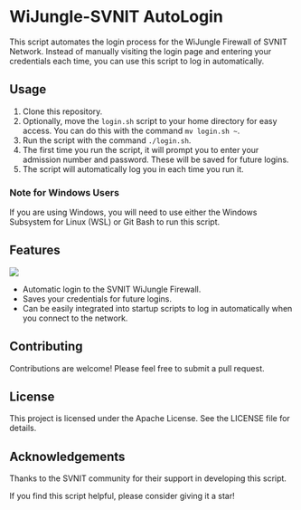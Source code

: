 # WiJungle-SVNIT AutoLogin

This script automates the login process for the WiJungle Firewall of SVNIT Network. Instead of manually visiting the login page and entering your credentials each time, you can use this script to log in automatically.

## Usage

1. Clone this repository.
2. Optionally, move the `login.sh` script to your home directory for easy access. You can do this with the command `mv login.sh ~`.
3. Run the script with the command `./login.sh`.
4. The first time you run the script, it will prompt you to enter your admission number and password. These will be saved for future logins.
5. The script will automatically log you in each time you run it.

### Note for Windows Users

If you are using Windows, you will need to use either the Windows Subsystem for Linux (WSL) or Git Bash to run this script.

## Features

![](https://drive.google.com/file/d/1pApQ8Pve726eYoF0VfsThB5BiLCNeb_c/view?usp=sharing)

- Automatic login to the SVNIT WiJungle Firewall.
- Saves your credentials for future logins.
- Can be easily integrated into startup scripts to log in automatically when you connect to the network.

## Contributing

Contributions are welcome! Please feel free to submit a pull request.

## License

This project is licensed under the Apache License. See the LICENSE file for details.

## Acknowledgements

Thanks to the SVNIT community for their support in developing this script.

If you find this script helpful, please consider giving it a star!
